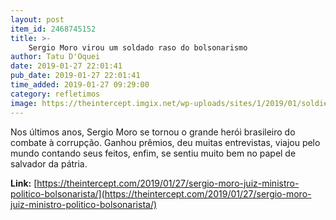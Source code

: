 ```yaml
---
layout: post
item_id: 2468745152
title: >-
    Sergio Moro virou um soldado raso do bolsonarismo
author: Tatu D'Oquei
date: 2019-01-27 22:01:41
pub_date: 2019-01-27 22:01:41
time_added: 2019-01-27 09:29:00
category: refletimos
image: https://theintercept.imgix.net/wp-uploads/sites/1/2019/01/soldier-1548581836.png?auto=compress%2Cformat&q=90&fit=crop&w=1200&h=800
---
```


Nos últimos anos, Sergio Moro se tornou o grande herói brasileiro do combate à corrupção. Ganhou prêmios, deu muitas entrevistas, viajou pelo mundo contando seus feitos, enfim, se sentiu muito bem no papel de salvador da pátria.

**Link:** [https://theintercept.com/2019/01/27/sergio-moro-juiz-ministro-politico-bolsonarista/](https://theintercept.com/2019/01/27/sergio-moro-juiz-ministro-politico-bolsonarista/)

